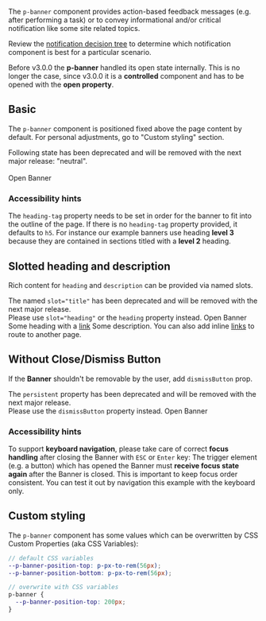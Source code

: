 <ComponentHeading name="Banner"></ComponentHeading>

The `p-banner` component provides action-based feedback messages (e.g. after performing a task) or to convey
informational and/or critical notification like some site related topics.

Review the [notification decision tree](patterns/notifications/decision-tree) to determine which notification component
is best for a particular scenario.

<Notification heading="Attention" heading-tag="h2" state="warning">
  Before v3.0.0 the <strong>p-banner</strong> handled its open state internally. This is no longer the case, since v3.0.0 it is a <strong>controlled</strong> component and has to be opened with the <strong>open property</strong>.
</Notification>

<TableOfContents></TableOfContents>

## Basic

The `p-banner` component is positioned fixed above the page content by default. For personal adjustments, go to "Custom
styling" section.

<Notification heading="Deprecation hint" heading-tag="h3" state="warning">
  Following state has been deprecated and will be removed with the next major release: "neutral".
</Notification>

<Playground :frameworkMarkup="stateMarkup" :config="config">
  <PlaygroundSelect v-model="state" :values="states" name="state"></PlaygroundSelect>
  <br><br>
  <p-button type="button" :theme="theme" @click="isBannerStateOpen = true">Open Banner</p-button>
  <p-banner :theme="theme" :open="isBannerStateOpen" heading="Some Heading" heading-tag="h3" description="Some Description" :state="state"
    @dismiss="isBannerStateOpen = false"></p-banner>
</Playground>

### <A11yIcon></A11yIcon> Accessibility hints

The `heading-tag` property needs to be set in order for the banner to fit into the outline of the page. If there is no
`heading-tag` property provided, it defaults to `h5`. For instance our example banners use heading **level 3** because
they are contained in sections titled with a **level 2** heading.

## Slotted heading and description

Rich content for `heading` and `description` can be provided via named slots.

<Notification heading="Deprecation hint" heading-tag="h3" state="warning">
  The named <code>slot="title"</code> has been deprecated and will be removed with the next major release.<br>
  Please use <code>slot="heading"</code> or the <code>heading</code> property instead.
</Notification>

<Playground :markup="slottedHeadingDescriptionMarkup" :config="config">
  <p-button type="button" :theme="theme" @click="isBannerSlottedOpen = true">Open Banner</p-button>
  <p-banner :theme="theme" :open="isBannerSlottedOpen" :state="state" heading-tag="h3" @dismiss="isBannerSlottedOpen = false">
  <span slot="heading">Some heading with a <a href="https://porsche.com">link</a></span> <span slot="description">Some
  description. You can also add inline <a href="https://porsche.com">links</a> to route to another page.</span>
  </p-banner>
</Playground>

## Without Close/Dismiss Button

If the **Banner** shouldn't be removable by the user, add `dismissButton` prop.

<Notification heading="Deprecation hint" heading-tag="h3" state="warning">
  The <code>persistent</code> property has been deprecated and will be removed with the next major release.<br>
  Please use the <code>dismissButton</code> property instead.
</Notification>

<Playground :markup="dismissButtonMarkup" :config="config">
  <p-button type="button" :theme="theme" @click="isBannerDismissBtnOpen = true">Open Banner</p-button>
  <p-banner :theme="theme" :open="isBannerDismissBtnOpen" heading="Some Heading" heading-tag="h3" description="Some Description"
    :state="state" dismiss-button="false"></p-banner>
</Playground>

### <A11yIcon></A11yIcon> Accessibility hints

To support **keyboard navigation**, please take care of correct **focus handling** after closing the Banner with `ESC`
or `Enter` key: The trigger element (e.g. a button) which has opened the Banner must **receive focus state again** after
the Banner is closed. This is important to keep focus order consistent. You can test it out by navigation this example
with the keyboard only.

## Custom styling

The `p-banner` component has some values which can be overwritten by CSS Custom Properties (aka CSS Variables):

```scss
// default CSS variables
--p-banner-position-top: p-px-to-rem(56px);
--p-banner-position-bottom: p-px-to-rem(56px);

// overwrite with CSS variables
p-banner {
  --p-banner-position-top: 200px;
}
```

<script lang="ts">
import Vue from 'vue';
import Component from 'vue-class-component';
import type { Theme } from '@/models';
import { BANNER_STATES, BANNER_STATES_DEPRECATED } from './banner-utils'; 
import { getBannerCodeSamples } from '@porsche-design-system/shared'; 

@Component
export default class Code extends Vue {
  config = { themeable: true };
  get theme(): Theme {
    return this.$store.getters.playgroundTheme;
  }

  codeExample = getBannerCodeSamples();

  isBannerStateOpen = false;
  isBannerSlottedOpen = false;
  isBannerDismissBtnOpen = false;

  state = 'info';
  states = BANNER_STATES.map(item => BANNER_STATES_DEPRECATED.includes(item) ? item + ' (deprecated)' : item);
  
  get stateMarkup() { 
    return Object.entries(getBannerCodeSamples()).reduce((result, [key, markup]) => ({
      ...result,
      [key]: markup
        .replace(/(state:) 'success'/, `$1 '${this.state}'`)
    }), {});
  }

  get slottedHeadingDescriptionMarkup() {
    return `<p-banner open="false" state="${this.state}" heading-tag="h3">
  <span slot="heading">Some heading with a <a href="https://porsche.com">link</a></span>
  <span slot="description">Some description. You can also add inline <a href="https://porsche.com">links</a> to route to another page.</span>
</p-banner>`
};
    
  get dismissButtonMarkup() {
    return `<p-banner open="false" heading="Some Heading" heading-tag="h3" description="Some Description" state="${this.state}" dismiss-button="false"></p-banner>`};

  mounted(): void {
    const banners = document.querySelectorAll('p-banner');
    banners.forEach((el) => el.addEventListener("dismiss", () => console.log("dismissed")));

    // scroll to top since banners have autofocus on close button via componentDidLoad
    componentsReady(this.$el).then(() => {
      document.querySelector('html').scrollTop = 0;
    });
  }
}
</script>

